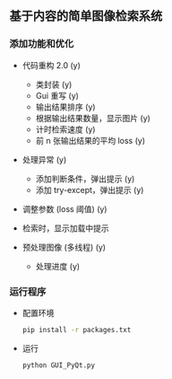 ## 基于内容的简单图像检索系统

### 添加功能和优化
* 代码重构 2.0 (y)
  * 类封装 (y)
  * Gui 重写 (y)
  * 输出结果排序 (y)
  * 根据输出结果数量，显示图片 (y)
  * 计时检索速度 (y)
  * 前 n 张输出结果的平均 loss (y)

* 处理异常 (y)
  * 添加判断条件，弹出提示 (y)
  * 添加 try-except，弹出提示 (y)

* 调整参数 (loss 阈值) (y)

* 检索时，显示加载中提示

* 预处理图像 (多线程) (y)
  * 处理进度 (y)

### 运行程序
* 配置环境
  ```bash
  pip install -r packages.txt
  ```

* 运行
  ```bash
  python GUI_PyQt.py
  ```